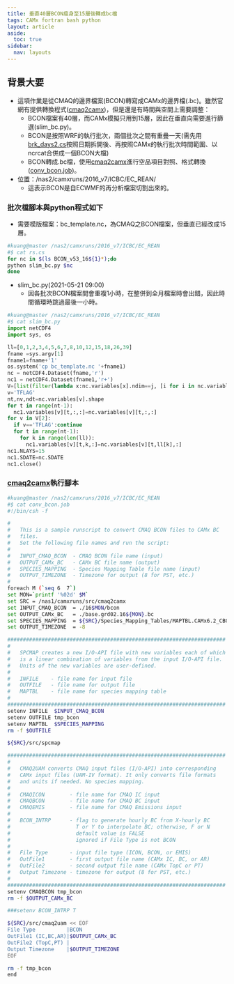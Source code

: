 ```yaml
---
title: 垂直40層BCON瘦身至15層後轉成bc檔
tags: CAMx fortran bash python
layout: article
aside:
  toc: true
sidebar:
  nav: layouts
---
```


## 背景大要
- 這項作業是從CMAQ的邊界檔案(BCON)轉寫成CAMx的邊界檔(.bc)。雖然官網有提供轉換程式([cmaq2camx][cmaq2camx])，但是還是有時間與空間上需要調整：
  - BCON檔案有40層，而CAMx模擬只用到15層，因此在垂直向需要進行篩選(slim_bc.py)。
  - BCON是按照WRF的執行批次，兩個批次之間有重疊一天(需先用[brk_days2.cs][brk]按照日期拆開後、再按照CAMx的執行批次時間範圍、以ncrcat合併成一個BCON大檔)
  - BCON轉成.bc檔，使用[cmaq2camx][cmaq2camx]進行空品項目對照、格式轉換([conv_bcon.job]())。
- 位置：/nas2/camxruns/2016_v7/ICBC/EC_REAN/
  - 這表示BCON是自ECWMF的再分析檔案切割出來的。

### 批次檔腳本與python程式如下
- 需要模版檔案：bc_template.nc，為CMAQ之BCON檔案，但垂直已經改成15層。

```bash
#kuang@master /nas2/camxruns/2016_v7/ICBC/EC_REAN
#$ cat rs.cs
for nc in $(ls BCON_v53_16${1}*);do
python slim_bc.py $nc
done
```
- slim_bc.py(2021-05-21 09:00)
  - 因各批次BCON檔案間會重複1小時，在整併到全月檔案時會出錯，因此時間循環時跳過最後一小時。

```python
#kuang@master /nas2/camxruns/2016_v7/ICBC/EC_REAN
#$ cat slim_bc.py
import netCDF4
import sys, os

ll=[0,1,2,3,4,5,6,7,8,10,12,15,18,26,39]
fname =sys.argv[1]
fname1=fname+'1'
os.system('cp bc_template.nc '+fname1)
nc = netCDF4.Dataset(fname,'r')
nc1 = netCDF4.Dataset(fname1,'r+')
V=[list(filter(lambda x:nc.variables[x].ndim==j, [i for i in nc.variables])) for j in [1,2,3,4]]
v='TFLAG'
nt,nv,ndt=nc.variables[v].shape
for t in range(nt-1):
  nc1.variables[v][t,:,:]=nc.variables[v][t,:,:]
for v in V[2]:
  if v=='TFLAG':continue
  for t in range(nt-1):
    for k in range(len(ll)):
      nc1.variables[v][t,k,:]=nc.variables[v][t,ll[k],:]
nc1.NLAYS=15
nc1.SDATE=nc.SDATE
nc1.close()
```
### [cmaq2camx][cmaq2camx]執行腳本

```bash
#kuang@master /nas2/camxruns/2016_v7/ICBC/EC_REAN
#$ cat conv_bcon.job
#!/bin/csh -f

#
#   This is a sample runscript to convert CMAQ BCON files to CAMx BC
#   files.
#   Set the following file names and run the script:
#
#   INPUT_CMAQ_BCON  - CMAQ BCON file name (input)
#   OUTPUT_CAMx_BC   - CAMx BC file name (output)
#   SPECIES_MAPPING  - Species Mapping Table file name (input)
#   OUTPUT_TIMEZONE  - Timezone for output (8 for PST, etc.)
#
foreach M (`seq 6  7`)
set MON=`printf '%02d' $M`
set SRC = /nas1/camxruns/src/cmaq2camx
set INPUT_CMAQ_BCON  = ./16$MON/bcon
set OUTPUT_CAMx_BC   = ./base.grd02.16${MON}.bc
set SPECIES_MAPPING  = ${SRC}/Species_Mapping_Tables/MAPTBL.CAMx6.2_CB05_CF.CMAQ_CB05_AE6_ICBC
set OUTPUT_TIMEZONE  = -8

######################################################################
#
#   SPCMAP creates a new I/O-API file with new variables each of which
#   is a linear combination of variables from the input I/O-API file.
#   Units of the new variables are user-defined.
#
#   INFILE    - file name for input file
#   OUTFILE   - file name for output file
#   MAPTBL    - file name for species mapping table
#
######################################################################
setenv INFILE  $INPUT_CMAQ_BCON
setenv OUTFILE tmp_bcon
setenv MAPTBL  $SPECIES_MAPPING
rm -f $OUTFILE

${SRC}/src/spcmap

######################################################################
#
#   CMAQ2UAM converts CMAQ input files (I/O-API) into corresponding
#   CAMx input files (UAM-IV format). It only converts file formats
#   and units if needed. No species mapping.
#
#   CMAQICON        - file name for CMAQ IC input
#   CMAQBCON        - file name for CMAQ BC input
#   CMAQEMIS        - file name for CMAQ Emissions input
#
#   BCON_INTRP      - flag to generate hourly BC from X-hourly BC
#                     T or Y to interpolate BC; otherwise, F or N
#                     default value is FALSE
#                     ignored if File Type is not BCON
#
#   File Type       - input file type (ICON, BCON, or EMIS)
#   OutFile1        - first output file name (CAMx IC, BC, or AR)
#   OutFile2        - second output file name (CAMx TopC or PT)
#   Output Timezone - timezone for output (8 for PST, etc.)
#
######################################################################
setenv CMAQBCON tmp_bcon
rm -f $OUTPUT_CAMx_BC

###setenv BCON_INTRP T

${SRC}/src/cmaq2uam << EOF
File Type          |BCON
OutFile1 (IC,BC,AR)|$OUTPUT_CAMx_BC
OutFile2 (TopC,PT) |
Output Timezone    |$OUTPUT_TIMEZONE
EOF

rm -f tmp_bcon
end

```

[cmaq2camx]: <https://camx-wp.azurewebsites.net/getmedia/cmaq2camx.22sep16.tgz> "CMAQ2CAMx converts CMAQ-formatted emissions and IC/BC files to CAMx Fortran binary formats.  See README and job scripts for more information.  You will need IO-API and netCDF libraries to compile and run this program.  Updated 8 April 2016 to process CAMx Polar and Mercator projections.  Updated 22 September 2016 to fix a minor bug checking map projection type for in-line point source files."
[brk]: <https://sinotec2.github.io/Focus-on-Air-Quality/utilities/netCDF/brk_day/#brk_day2cs腳本程式> "按日拆分m3.nc檔案(brk_day2.cs)。雖然CCTM的執行批次範圍是數日，但CCTM腳本常將所需的輸入檔切割成逐日檔，考量可方便進行批次範圍的組合，如果要拆散再另行組合成其他起訖日期的批次(如CCTM的邊界條件 之bld_19.cs)，有逐日檔案勢必方便許多。同時這也是MM5/WRF以來的IO習慣，很多也是逐日儲存。最後檔案管理維護比單一大檔容易，壞了某一天檔案只須修復該日檔案即可。"